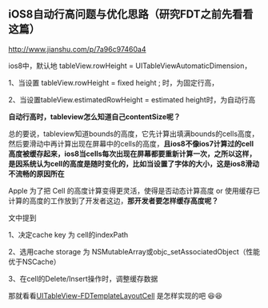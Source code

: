 ## iOS8自动行高问题与优化思路（研究FDT之前先看看这篇）

http://www.jianshu.com/p/7a96c97460a4



ios8中，默认地 tableView.rowHeight = UITableViewAutomaticDimension，

1、当设置 tableView.rowHeight = fixed height ; 时，为固定行高，

2、当设置tableView.estimatedRowHeight = estimated height时，为自动行高



**自动行高时，tableview怎么知道自己contentSize呢？** 

总的要说，tableview知道bounds的高度，它先计算出填满bounds的cells高度，然后要滑动中再计算出现在屏幕中的cells的高度，**且ios8不像ios7计算过的cell高度被缓存起来，ios8当cells每次出现在屏幕都要重新计算一次，之所以这样，是因系统认为cell的高度是随时变化的，比如当设置了字体的大小，这是ios8滑动不流畅的原因所在** 



Apple 为了把 Cell 的高度计算变得更灵活，使得是否动态计算高度 or 使用缓存已计算的高度的工作放到了开发者这边，**那开发者要怎样缓存高度呢？** 

 文中提到

1、决定cache key 为 cell的indexPath

2、选用cache storage 为 NSMutableArray或objc_setAssociatedObject（性能优于NSCache）

3、在cell的Delete/Insert操作时，调整缓存数据



那就看看[UITableView-FDTemplateLayoutCell](https://github.com/forkingdog/UITableView-FDTemplateLayoutCell) 是怎样实现的吧 😆😆

